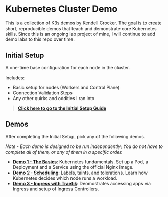 # Kubernetes Cluster Demo
This is a collection of K3s demos by Kendell Crocker. The goal is to create short, reproducible demos that teach and demonstrate core Kubernetes skills.
Since this is an ongoing lab project of mine, I will continue to add demo labs to this repo over time.

## Initial Setup
A one-time base configuration for each node in the cluster.

Includes:
- Basic setup for nodes (Workers and Control Plane) 
- Connection Validation Steps
- Any other quirks and oddities I ran into

>[**Click here to go to the Initial Setup Guide**](./00-initial-setup/initial-setup.md)


## Demos

After completing the Initial Setup, pick any of the following demos.

*Note - Each demo is designed to be run independently; You do not have to complete all of them, or any of them in a specific order.*

- [**Demo 1 - The Basics**](./01-demo-basics/01-demo-basics.md): Kubernetes fundamentals. Set up a Pod, a Deployment and a Service using the official Nginx image.
- [**Demo 2 - Scheduling**](./02-demo-scheduling/02-demo-scheduling.md): Labels, taints, and tolerations. Learn how Kubernetes decides which node runs a workload.
- [**Demo 3 - Ingress with Traefik**](./03-demo-ingress/03-demo-ingress.md): Deomostrates accessing apps via Ingress and setup of Ingress Controllers.